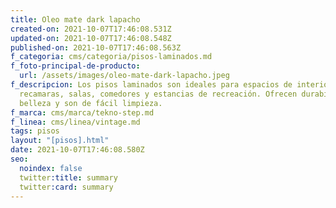 ```yaml
---
title: Oleo mate dark lapacho
created-on: 2021-10-07T17:46:08.531Z
updated-on: 2021-10-07T17:46:08.548Z
published-on: 2021-10-07T17:46:08.563Z
f_categoria: cms/categoria/pisos-laminados.md
f_foto-principal-de-producto:
  url: /assets/images/oleo-mate-dark-lapacho.jpeg
f_descripcion: Los pisos laminados son ideales para espacios de interior como
  recamaras, salas, comedores y estancias de recreación. Ofrecen durabilidad,
  belleza y son de fácil limpieza.
f_marca: cms/marca/tekno-step.md
f_linea: cms/linea/vintage.md
tags: pisos
layout: "[pisos].html"
date: 2021-10-07T17:46:08.580Z
seo:
  noindex: false
  twitter:title: summary
  twitter:card: summary
---
```

